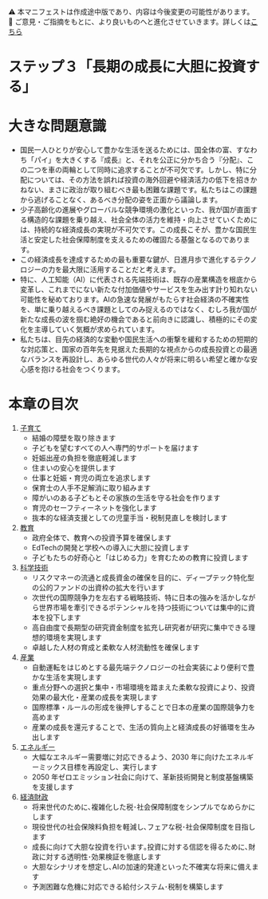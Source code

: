 ⚠️ 本マニフェストは作成途中版であり、内容は今後変更の可能性があります。  
💬 ご意見・ご指摘をもとに、より良いものへと進化させていきます。詳しくは[こちら](README.md#このマニフェスト自身もみんなの知恵を集めて改善していきます)

# ステップ３「長期の成長に大胆に投資する」

# 大きな問題意識

* 国民一人ひとりが安心して豊かな生活を送るためには、国全体の富、すなわち「パイ」を大きくする『成長』と、それを公正に分かち合う『分配』、この二つを車の両輪として同時に追求することが不可欠です。しかし、特に分配については、その方法を誤れば投資の海外回避や経済活力の低下を招きかねない、まさに政治が取り組むべき最も困難な課題です。私たちはこの課題から逃げることなく、あるべき分配の姿を正面から議論します。  
* 少子高齢化の進展やグローバルな競争環境の激化といった、我が国が直面する構造的な課題を乗り越え、社会全体の活力を維持・向上させていくためには、持続的な経済成長の実現が不可欠です。この成長こそが、豊かな国民生活と安定した社会保障制度を支えるための確固たる基盤となるのであります。  
* この経済成長を達成するための最も重要な鍵が、日進月歩で進化するテクノロジーの力を最大限に活用することだと考えます。  
* 特に、人工知能（AI）に代表される先端技術は、既存の産業構造を根底から変革し、これまでにない新たな付加価値やサービスを生み出す計り知れない可能性を秘めております。AIの急速な発展がもたらす社会経済の不確実性を、単に乗り越えるべき課題としてのみ捉えるのではなく、むしろ我が国が新たな成長の波を掴む絶好の機会であると前向きに認識し、積極的にその変化を主導していく気概が求められています。  
* 私たちは、目先の経済的な変動や国民生活への衝撃を緩和するための短期的な対応策と、国家の百年先を見据えた長期的な視点からの成長投資との最適なバランスを再設計し、あらゆる世代の人々が将来に明るい希望と確かな安心感を抱ける社会をつくります。

# 本章の目次

1. [子育て](31_ステップ３子育て.md)  
   * 結婚の障壁を取り除きます  
   * 子どもを望むすべての人へ専門的サポートを届けます  
   * 妊娠出産の負担を徹底軽減します  
   * 住まいの安心を提供します  
   * 仕事と妊娠・育児の両立を追求します  
   * 保育士の人手不足解消に取り組みます  
   * 障がいのある子どもとその家族の生活を守る社会を作ります  
   * 育児のセーフティーネットを強化します  
   * 抜本的な経済支援としての児童手当・税制見直しを検討します  
2. [教育](32_ステップ３教育.md)  
   * 政府全体で、教育への投資予算を確保します  
   * EdTechの開発と学校への導入に大胆に投資します  
   * 子どもたちの好奇心と「はじめる力」を育むための教育に投資します  
3. [科学技術](33_ステップ３科学技術.md)  
   * リスクマネーの流通と成長資金の確保を目的に、ディープテック特化型の公的ファンドの出資枠の拡大を行います  
   * 次世代の国際競争力を左右する戦略技術、特に日本の強みを活かしながら世界市場を牽引できるポテンシャルを持つ技術については集中的に資本を投下します  
   * 高自由度で長期型の研究資金制度を拡充し研究者が研究に集中できる理想的環境を実現します  
   * 卓越した人材の育成と柔軟な人材流動性を確保します  
4. [産業](34_ステップ３産業.md)  
   * 自動運転をはじめとする最先端テクノロジーの社会実装により便利で豊かな生活を実現します  
   * 重点分野への選択と集中・市場環境を踏まえた柔軟な投資により、投資効果の最大化・産業の成長を実現します  
   * 国際標準・ルールの形成を後押しすることで日本の産業の国際競争力を高めます  
   * 産業の成長を還元することで、生活の質向上と経済成長の好循環を生み出します  
5. [エネルギー](35_ステップ３エネルギー.md)
   * 大幅なエネルギー需要増に対応できるよう、2030 年に向けたエネルギーミックス目標を再設定し、実行します
   * 2050 年ゼロエミッション社会に向けて、革新技術開発と制度基盤構築を支援します
7. [経済財政](36_ステップ３経済財政.md)  
   * 将来世代のために､複雑化した税･社会保障制度をシンプルでなめらかにします  
   * 現役世代の社会保険料負担を軽減し､フェアな税･社会保障制度を目指します  
   * 成長に向けて大胆な投資を行います｡投資に対する信認を得るために､財政に対する透明性･効果検証を徹底します  
   * 大胆なシナリオを想定し､AIの加速的発達といった不確実な将来に備えます
   * 予測困難な危機に対応できる給付システム･税制を構築します

